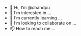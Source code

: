 - 👋 Hi, I’m @chandpu
- 👀 I’m interested in ...
- 🌱 I’m currently learning ...
- 💞️ I’m looking to collaborate on ...
- 📫 How to reach me ...

<!---
chandpu/chandpu is a ✨ special ✨ repository because its `README.md` (this file) appears on your GitHub profile.
You can click the Preview link to take a look at your changes.
--->
